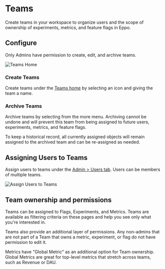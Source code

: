 # Teams

Create teams in your workspace to organize users and the scope of ownership of experiments, metrics, and feature flags in Eppo.

## Configure
Only Admins have permission to create, edit, and archive teams.

![Teams Home](/img/administration/Teams_Home.png)

### Create Teams
Create teams under the [Teams home](https://eppo.cloud/teams) by selecting an icon and giving the team a name. 

### Archive Teams
Archive teams by selecting from the more menu. Archiving cannot be undone and will prevent this team from being assigned to future users, experiments, metrics, and feature flags.

To keep a historical record, all currently assigned objects will remain assigned to the archived team and can be re-assigned as needed.

## Assigning Users to Teams
Assign users to teams under the [Admin > Users tab](https://eppo.cloud/admin/users_and_permissions?show=1-25). Users can be members of multiple teams.

![Assign Users to Teams](/img/administration/Assign_Users_Teams.png)

## Team ownership and permissions
Teams can be assigned to Flags, Experiments, and Metrics. Teams are available as filtering criteria on these pages and help you see only what you're interested in.

Teams also provide an additional layer of permissions. Any non-admins that are not part of a Team that owns a metric, experiment, or flag do not have permission to edit it.

Metrics have "Global Metric" as an additional option for Team ownership. Global Metrics are great for top-level metrics that stretch across teams, such as Revenue or DAU.